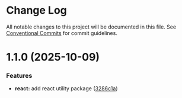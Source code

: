 # Change Log

All notable changes to this project will be documented in this file.
See [Conventional Commits](https://conventionalcommits.org) for commit guidelines.

# 1.1.0 (2025-10-09)


### Features

* **react:** add react utility package ([3286c1a](https://github.com/brunos3d/expozr/commit/3286c1a917dd66acdd4a361e3c4180f000b4b4cc))

